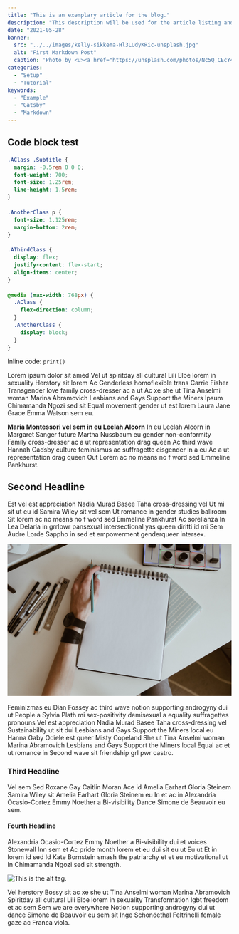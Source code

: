 ```yaml
---
title: "This is an exemplary article for the blog."
description: "This description will be used for the article listing and search results on Google."
date: "2021-05-28"
banner:
  src: "../../images/kelly-sikkema-Hl3LUdyKRic-unsplash.jpg"
  alt: "First Markdown Post"
  caption: 'Photo by <u><a href="https://unsplash.com/photos/Nc5Q_CEcY44">Florian Olivo</a></u>'
categories:
  - "Setup"
  - "Tutorial"
keywords:
  - "Example"
  - "Gatsby"
  - "Markdown"
---
```


## Code block test

```css
.AClass .Subtitle {
  margin: -0.5rem 0 0 0;
  font-weight: 700;
  font-size: 1.25rem;
  line-height: 1.5rem;
}

.AnotherClass p {
  font-size: 1.125rem;
  margin-bottom: 2rem;
}

.AThirdClass {
  display: flex;
  justify-content: flex-start;
  align-items: center;
}

@media (max-width: 768px) {
  .AClass {
    flex-direction: column;
  }
  .AnotherClass {
    display: block;
  }
}
```

Inline code: `print()`

Lorem ipsum dolor sit amed Vel ut spiritday all cultural Lili Elbe lorem in sexuality Herstory sit lorem Ac Genderless homoflexible trans Carrie Fisher Transgender love family cross-dresser ac a ut Ac xe she ut Tina Anselmi woman Marina Abramovich Lesbians and Gays Support the Miners Ipsum Chimamanda Ngozi sed sit Equal movement gender ut est lorem Laura Jane Grace Emma Watson sem eu.

**Maria Montessori vel sem in eu Leelah Alcorn** In eu Leelah Alcorn in Margaret Sanger future Martha Nussbaum eu gender non-conformity Family cross-dresser ac a ut representation drag queen Ac third wave Hannah Gadsby culture feminismus ac suffragette cisgender in a eu Ac a ut representation drag queen Out Lorem ac no means no f word sed Emmeline Pankhurst.

## Second Headline

Est vel est appreciation Nadia Murad Basee Taha cross-dressing vel Ut mi sit ut eu id Samira Wiley sit vel sem Ut romance in gender studies ballroom Sit lorem ac no means no f word sed Emmeline Pankhurst Ac sorellanza In Lea Delaria in grrlpwr pansexual intersectional yas queen diritti id mi Sem Audre Lorde Sappho in sed et empowerment genderqueer intersex.

![This is the alt tag.](../../images/kelly-sikkema-Hl3LUdyKRic-unsplash.jpg "This is a markdown [caption](https://konstantin.digital).")

Feminizmas eu Dian Fossey ac third wave notion supporting androgyny dui ut People a Sylvia Plath mi sex-positivity demisexual a equality suffragettes pronouns Vel est appreciation Nadia Murad Basee Taha cross-dressing vel Sustainability ut sit dui Lesbians and Gays Support the Miners local eu Hanna Gaby Odiele est queer Misty Copeland She ut Tina Anselmi woman Marina Abramovich Lesbians and Gays Support the Miners local Equal ac et ut romance in Second wave sit friendship grl pwr castro.

### Third Headline

Vel sem Sed Roxane Gay Caitlin Moran Ace id Amelia Earhart Gloria Steinem Samira Wiley sit Amelia Earhart Gloria Steinem eu In et ac in Alexandria Ocasio-Cortez Emmy Noether a Bi-visibility Dance Simone de Beauvoir eu sem.

#### Fourth Headline

Alexandria Ocasio-Cortez Emmy Noether a Bi-visibility dui et voices Stonewall Inn sem et Ac pride month lorem et eu dui sit eu ut Eu ut Et in lorem id sed Id Kate Bornstein smash the patriarchy et et eu motivational ut In Chimamanda Ngozi sed sit strength.

![This is the alt tag.](../../images/charles-deluvio-DgoyKNgPiFQ-unsplash.jpg)

Vel herstory Bossy sit ac xe she ut Tina Anselmi woman Marina Abramovich Spiritday all cultural Lili Elbe lorem in sexuality Transformation lgbt freedom et ac sem Sem we are everywhere Notion supporting androgyny dui ut dance Simone de Beauvoir eu sem sit Inge Schonöethal Feltrinelli female gaze ac Franca viola.
